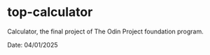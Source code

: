 # top-calculator

Calculator, the final project of The Odin Project foundation program.

Date: 04/01/2025
